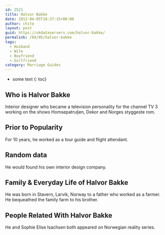 ```yaml
---
id: 2521
title: Halvor Bakke
date: 2012-04-05T18:37:15+00:00
author: chito
layout: post
guid: https://ukdataservers.com/halvor-bakke/
permalink: /04/05/halvor-bakke
tags:
  - Husband
  - Wife
  - Boyfriend
  - Girlfriend
category: Marriage Guides
---
```


* some text
{: toc}


## Who is  Halvor Bakke
                  
                  
                  
Interior designer who became a television personality for the channel TV 3 working on the shows Homsepatruljen, Dekor and Norges styggeste rom.
                  
                
                
                
## Prior to Popularity 
                  
                  
                  
For 10 years, he worked as a tour guide and flight attendant.
                  
                
                
                
## Random data 
                  
                  
                  
He would found his own interior design company.
                  
                
                
                
## Family & Everyday Life of Halvor Bakke
                  
                  
                  
He was born in Stavern, Larvik, Norway to a father who worked as a farmer. He bequeathed the family farm to his brother.
                  
                
                
                
## People Related With  Halvor Bakke
                  
                  
                  
He and Sophie Elise Isachsen both appeared on Norwegian reality series.
                  
                
              
            
          
          
          
    
    
  
